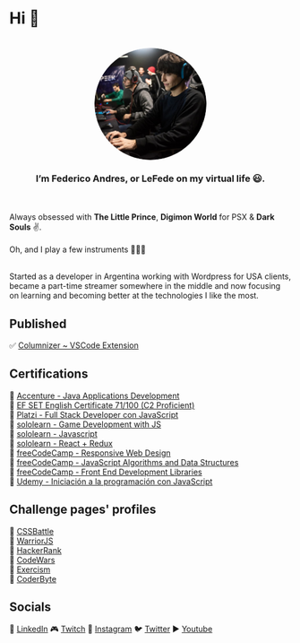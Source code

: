 # Hi 👋 
</br>
<div width="300px" align="center">
<img width="200px" src="./img.png"/ align="center" style="border-radius: 50%;">
<h3 align="center">I’m <b>Federico Andres</b>, or <b>LeFede</b> on my virtual life 😃. </h3>
</div>
</br></br>
Always obsessed with <b>The Little Prince</b>, <b>Digimon World</b> for PSX & <b>Dark Souls</b> ✌.
</br></br>
Oh, and I play a few instruments 🥁🎸🎹
</br></br>

Started as a developer in Argentina working with Wordpress for USA clients, became a part-time streamer somewhere in the middle and now focusing on learning and becoming better at the technologies I like the most.

## Published
✅ [Columnizer ~ VSCode Extension](https://marketplace.visualstudio.com/items?itemName=LeFede.columnize)
</br>


## Certifications
🔹 [Accenture - Java Applications Development](https://www.mediafire.com/view/9z55tmhe8c7vb93/Java.jpg/file)
</br>
🔹 [EF SET English Certificate 71/100 (C2 Proficient)](https://www.efset.org/cert/sGESXN)
</br>
🔹 [Platzi - Full Stack Developer con JavaScript](https://platzi.com/p/lefede/learning-path/100-javascript-full-stack/diploma/detalle/)
</br>
🔹 [sololearn - Game Development with JS](https://www.sololearn.com/Certificate/1175-26575590/jpg)
</br>
🔹 [sololearn - Javascript](https://www.sololearn.com/certificates/course/en/26575590/1024/landscape/png)
</br>
🔹 [sololearn - React + Redux](https://www.sololearn.com/Certificate/1097-26575590/jpg)
</br>
🔹 [freeCodeCamp - Responsive Web Design](https://www.freecodecamp.org/certification/lefede/responsive-web-design)
</br>
🔹 [freeCodeCamp - JavaScript Algorithms and Data Structures](https://www.freecodecamp.org/certification/LeFede/javascript-algorithms-and-data-structures)
</br>
🔹 [freeCodeCamp - Front End Development Libraries](https://www.freecodecamp.org/certification/LeFede/front-end-development-libraries)
</br>
🔹 [Udemy - Iniciación a la programación con JavaScript](https://www.udemy.com/certificate/UC-4474e27f-c205-4d78-9017-9c07b25066d5/)
</br>

## Challenge pages' profiles
🔸 [CSSBattle](https://cssbattle.dev/player/lefede)
</br>
🔸 [WarriorJS](https://warriorjs.com/lefede)
</br>
🔸 [HackerRank](https://www.hackerrank.com/LeFede)
</br>
🔸 [CodeWars](https://www.codewars.com/users/LeFede)
</br>
🔸 [Exercism](https://exercism.org/profiles/LeFede)
</br>
🔸 [CoderByte](https://coderbyte.com/profile/LeFede)
</br>

## Socials
🔗 [LinkedIn](https://www.linkedin.com/in/lefede)
🎮 [Twitch](https://www.twitch.tv/lefede)
📸 [Instagram](https://www.instagram.com/lefedeok/)
🐦 [Twitter](https://twitter.com/lefedeok)
▶ [Youtube](https://youtube.com/lefede)

<!---
LeFede/LeFede is a ✨ special ✨ repository because its `README.md` (this file) appears on your GitHub profile.
You can click the Preview link to take a look at your changes.
--->
